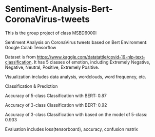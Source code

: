 # Sentiment-Analysis-Bert-CoronaVirus-tweets
This is the group project of class MSBD6000I


Sentiment Analysis on CoronaVirus tweets based on Bert
Environment: Google Colab  Tensorflow


Dataset is from https://www.kaggle.com/datatattle/covid-19-nlp-text-classification. It has 5 classes of emotion, including Extremely Negative, Negative, Neutral, Positive, Extremely Positive.


Visualization includes data analysis, wordclouds, word frequency, etc.


Classification & Prediction	

Accuracy of 5-class Classification with BERT: 0.87	

Accuracy of 3-class Classification with BERT: 0.92	

Accuracy of 3-class Classification with based on the model of 5-class: 0.933


Evaluation includes loss(tensorboard), accuracy, confusion matrix
